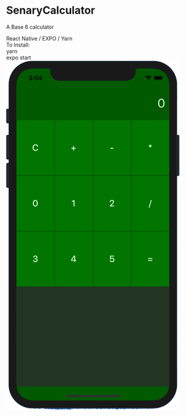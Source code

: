 # SenaryCalculator
A Base 6 calculator

React Native / EXPO / Yarn
<br>
To Install:
<br>
yarn
<br>
expo start
<br>
![Screenshot](screenshot.png)

